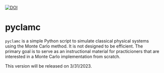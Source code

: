[![DOI](https://sandbox.zenodo.org/badge/621861740.svg)](https://sandbox.zenodo.org/badge/latestdoi/621861740)

# pyclamc

`pyclamc` is a simple Python script to simulate classical physical systems using the Monte Carlo method. It is not designed to be efficient. The primary goal is to serve as an instructional material for practicioners that are interested in a Monte Carlo implementation from scratch.

This version will be released on 3/31/2023.
